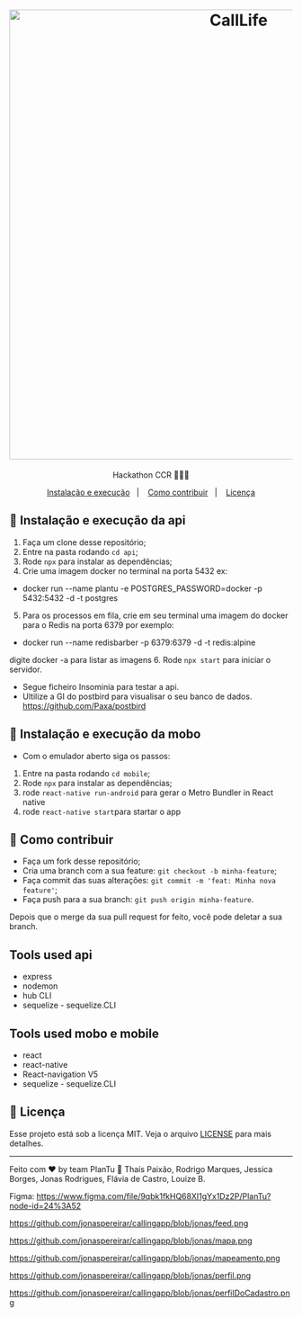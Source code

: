 <h1 align="center">
    <img alt="CallLife" src="https://github.com/jonaspereirar/callingapp/blob/master/PlanTu.png?raw=true" width="800px" />

</h1>
<p align="center">Hackathon CCR 🚀🚀🚀</p>

<p align="center">
  <a href="#-instalacao-e-execução">Instalação e execução</a>&nbsp;&nbsp;&nbsp;|&nbsp;&nbsp;&nbsp;
  <a href="#-como-contribuir">Como contribuir</a>&nbsp;&nbsp;&nbsp;|&nbsp;&nbsp;&nbsp;
  <a href="#memo-licença">Licença</a>
</p>

## 🚀 Instalação e execução da api

1. Faça um clone desse repositório;
2. Entre na pasta rodando `cd api`;
3. Rode `npx` para instalar as dependências;
4. Crie uma imagem docker no terminal na porta 5432 ex: 
- docker run --name plantu -e POSTGRES_PASSWORD=docker -p 5432:5432 -d -t postgres
5. Para os processos em fila, crie em seu terminal uma imagem do docker para o Redis na porta 6379 por exemplo:
- docker run --name redisbarber -p 6379:6379 -d -t redis:alpine

digite docker -a para listar as imagens
6. Rode `npx start` para iniciar o servidor.

- Segue ficheiro Insominia para testar a api.
- Ultilize a GI do postbird para visualisar o seu banco de dados.
https://github.com/Paxa/postbird


## 🚀 Instalação e execução da mobo

- Com o emulador aberto siga os passos:
1. Entre na pasta rodando `cd mobile`;
2. Rode `npx` para instalar as dependências;
3. rode `react-native run-android` para gerar o Metro Bundler in React native
4. rode `react-native start`para startar o app


## 🤔 Como contribuir

- Faça um fork desse repositório;
- Cria uma branch com a sua feature: `git checkout -b minha-feature`;
- Faça commit das suas alterações: `git commit -m 'feat: Minha nova feature'`;
- Faça push para a sua branch: `git push origin minha-feature`.

Depois que o merge da sua pull request for feito, você pode deletar a sua branch.

## Tools used api
- express
- nodemon
- hub CLI
- sequelize - sequelize.CLI

## Tools used mobo e mobile
- react
- react-native
- React-navigation V5
- sequelize - sequelize.CLI

## :memo: Licença

Esse projeto está sob a licença MIT. Veja o arquivo [LICENSE](LICENSE.md) para mais detalhes.

---

Feito com ♥ by team PlanTu :wave: Thaís Paixão, Rodrigo Marques, Jessica Borges, Jonas Rodrigues, Flávia de Castro, Louize B.


Figma: https://www.figma.com/file/9qbk1fkHQ68XI1gYx1Dz2P/PlanTu?node-id=24%3A52

https://github.com/jonaspereirar/callingapp/blob/jonas/feed.png

https://github.com/jonaspereirar/callingapp/blob/jonas/mapa.png

https://github.com/jonaspereirar/callingapp/blob/jonas/mapeamento.png

https://github.com/jonaspereirar/callingapp/blob/jonas/perfil.png

https://github.com/jonaspereirar/callingapp/blob/jonas/perfilDoCadastro.png


